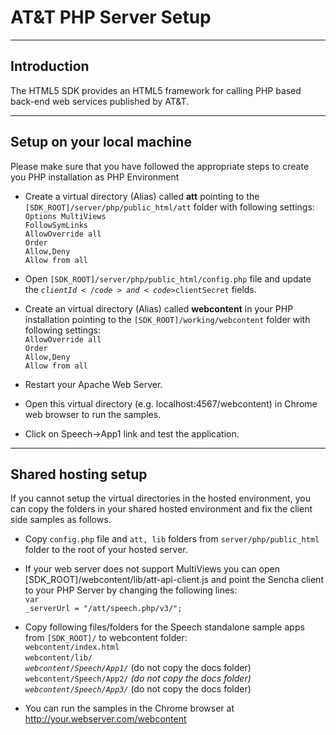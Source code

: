 # AT&T PHP Server Setup

----------

## Introduction

The HTML5 SDK provides an HTML5 framework for calling PHP based back-end web services published by AT&T.

----------

## Setup on your local machine

Please make sure that you have followed the appropriate steps to create you PHP installation as PHP Environment

- Create a virtual directory (Alias) called **att** pointing to the <code>[SDK_ROOT]/server/php/public_html/att</code> folder with following settings:<br>
<code>Options MultiViews FollowSymLinks</code><br>
<code>AllowOverride all</code><br>
<code>Order Allow,Deny</code><br>
<code>Allow from all</code><br>

- Open <code>[SDK_ROOT]/server/php/public_html/config.php</code> file and update the <code>$clientId</code> and <code>$clientSecret</code> fields.

- Create an virtual directory (Alias) called **webcontent** in your PHP installation pointing to the <code>[SDK_ROOT]/working/webcontent</code> folder with following settings:<br>
<code>AllowOverride all</code><br>
<code>Order Allow,Deny</code><br>
<code>Allow from all</code><br>

- Restart your Apache Web Server.

- Open this virtual directory (e.g. localhost:4567/webcontent) in Chrome web browser to run the samples.

- Click on Speech->App1 link and test the application.

----------

## Shared hosting setup

If you cannot setup the virtual directories in the hosted environment, you can copy the folders in your shared hosted environment and fix the client side samples as follows.<br>

- Copy <code>config.php</code> file and <code>att, lib</code> folders from <code>server/php/public_html</code> folder to the root of your hosted server.

- If your web server does not support MultiViews you can open [SDK_ROOT]/webcontent/lib/att-api-client.js and point the Sencha client to your PHP Server by changing the following lines:<br>
<code>var _serverUrl = "/att/speech.php/v3/";</code>

- Copy following files/folders for the Speech standalone sample apps from <code>[SDK_ROOT]/</code> to webcontent folder:<br>
<code>webcontent/index.html</code><br> 
<code>webcontent/lib/*</code> <br>
<code>webcontent/Speech/App1/*</code> (do not copy the docs folder)<br>
<code>webcontent/Speech/App2/*</code> (do not copy the docs folder)<br>
<code>webcontent/Speech/App3/*</code> (do not copy the docs folder)

- You can run the samples in the Chrome browser at http://your.webserver.com/webcontent
